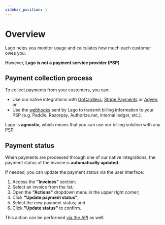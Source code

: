 ```yaml
---
sidebar_position: 1
---
```


# Overview
Lago helps you monitor usage and calculates how much each customer owes you.

However, **Lago is not a payment service provider (PSP)**.

## Payment collection process
To collect payments from your customers, you can:
- Use our native integrations with [GoCardless](gocardless-integration), [Stripe Payments](stripe-integration) or [Adyen](adyen-integration); or
- Use the [webhooks](../../api/webhooks/messages) sent by Lago to transmit billing information to your PSP (e.g. Paddle, Razorpay, Authorize.net, internal ledger, etc.).

Lago is **agnostic**, which means that you can use our billing solution with any PSP.

## Payment status
When payments are processed through one of our native integrations, the payment status of the invoice is **automatically updated**.

If needed, you can update the payment status via the user interface:
1. Access the **"Invoices"** section;
2. Select an invoice from the list;
3. Open the **"Actions"** dropdown menu in the upper right corner;
4. Click **"Update payment status"**;
5. Select the new payment status; and
6. Click **"Update status"** to confirm.

This action can be performed [via the API](../../api/invoices/update-invoice) as well.
